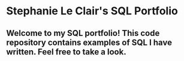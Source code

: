 # Stephanie Le Clair's SQL Portfolio

## Welcome to my SQL portfolio! This code repository contains examples of SQL I have written. Feel free to take a look.
